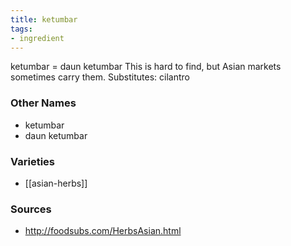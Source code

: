 ```yaml
---
title: ketumbar
tags:
- ingredient
---
```

ketumbar = daun ketumbar This is hard to find, but Asian markets sometimes carry them. Substitutes: cilantro

### Other Names

* ketumbar
* daun ketumbar

### Varieties

* [[asian-herbs]]

### Sources
* http://foodsubs.com/HerbsAsian.html

